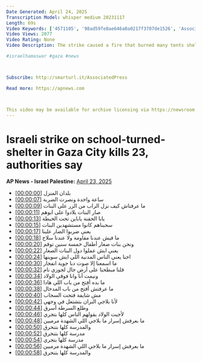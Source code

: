```yaml
---
Date Generated: April 24, 2025
Transcription Model: whisper medium 20231117
Length: 69s
Video Keywords: ['4571105', '98ad59fe8ae646a0a0217f3707de1526', 'Associated Press', 'Gaza', 'Gaza Strip', 'Gaza War Airstrike Killed (CR)', 'Wafaa Shurafa', 'f1658134c52f4942b01f7a1cb91c890b', 'news']
Video Views: 2077
Video Rating: None
Video Description: The strike caused a fire that burned many tents sheltering displaced people inside the Jaffa school in the Tufah neighborhood. Five-year-old twins, Sana and Saba Abu Seif, were among those killed. (Production by: Wafaa Shurafa). Read more: https://bit.ly/4jQHeaR

#israelhamaswar #gaza #news 

Subscribe: http://smarturl.it/AssociatedPress
Read more: https://apnews.com​

This video may be available for archive licensing via https://newsroom.ap.org/home
---
```


# Israeli strike on school-turned-shelter in Gaza City kills 23, authorities say
**AP News - Israel Palestine:** [April 23, 2025](https://www.youtube.com/watch?v=Z-yvyrGVnhw)
*  بلدان المنزل [[00:00:00](https://www.youtube.com/watch?v=Z-yvyrGVnhw&t=0.0s)]
*  ساعة واحدة ونصرت الضربة [[00:00:07](https://www.youtube.com/watch?v=Z-yvyrGVnhw&t=7.0s)]
*  ما عرفناش كيف نزل الراب من الزر على البنات [[00:00:09](https://www.youtube.com/watch?v=Z-yvyrGVnhw&t=9.0s)]
*  صار البنات يلادوا على ابوهم [[00:00:11](https://www.youtube.com/watch?v=Z-yvyrGVnhw&t=11.0s)]
*  يابا الحقنة ياباين تحت الحيطة [[00:00:13](https://www.youtube.com/watch?v=Z-yvyrGVnhw&t=13.0s)]
*  سحبناهم كانوا مستشهدين البنات [[00:00:15](https://www.youtube.com/watch?v=Z-yvyrGVnhw&t=15.0s)]
*  يعني ضربوا الضار علينا [[00:00:17](https://www.youtube.com/watch?v=Z-yvyrGVnhw&t=17.0s)]
*  ما فيش عندنا مقاومة ولا عندنا سلاح [[00:00:18](https://www.youtube.com/watch?v=Z-yvyrGVnhw&t=18.0s)]
*  ونحن بنات صغار أطفال خمسة سنين توقم [[00:00:20](https://www.youtube.com/watch?v=Z-yvyrGVnhw&t=20.0s)]
*  يعني ايش عملوا دول البنات الصغار [[00:00:22](https://www.youtube.com/watch?v=Z-yvyrGVnhw&t=22.0s)]
*  احنا يعني الناس المدنية اللي ايش سوينها [[00:00:24](https://www.youtube.com/watch?v=Z-yvyrGVnhw&t=24.0s)]
*  ما اسمعنا إلا صوت دبا جوية انفجار [[00:00:30](https://www.youtube.com/watch?v=Z-yvyrGVnhw&t=30.0s)]
*  قلنا مبطحنا على أرض جال لجوزي نام [[00:00:32](https://www.youtube.com/watch?v=Z-yvyrGVnhw&t=32.0s)]
*  ونيمت أنا وانا فوقي الولاد [[00:00:34](https://www.youtube.com/watch?v=Z-yvyrGVnhw&t=34.0s)]
*  ما بده أفتح من باب اللي هادا [[00:00:36](https://www.youtube.com/watch?v=Z-yvyrGVnhw&t=36.0s)]
*  ما عرفتش أفتح من باب المدخال [[00:00:38](https://www.youtube.com/watch?v=Z-yvyrGVnhw&t=38.0s)]
*  مش شايفة فتحت السحاب [[00:00:40](https://www.youtube.com/watch?v=Z-yvyrGVnhw&t=40.0s)]
*  لأنا بلاجي النران بتشتعل في وجهي [[00:00:42](https://www.youtube.com/watch?v=Z-yvyrGVnhw&t=42.0s)]
*  وطلع السرطة أسرق [[00:00:44](https://www.youtube.com/watch?v=Z-yvyrGVnhw&t=44.0s)]
*  لأجيت الولاد يقولهم الناس كلها بتجري [[00:00:46](https://www.youtube.com/watch?v=Z-yvyrGVnhw&t=46.0s)]
*  ما بعرفش إسرار ما بلاجي اللي الشهدة مرميين [[00:00:48](https://www.youtube.com/watch?v=Z-yvyrGVnhw&t=48.0s)]
*  والمدرسة كلها بتنحرق [[00:00:50](https://www.youtube.com/watch?v=Z-yvyrGVnhw&t=50.0s)]
*  مدرسة كلها بتنحرق [[00:00:52](https://www.youtube.com/watch?v=Z-yvyrGVnhw&t=52.0s)]
*  مدرسة كلها بتجري [[00:00:54](https://www.youtube.com/watch?v=Z-yvyrGVnhw&t=54.0s)]
*  ما بعرفش إسرار ما بلاجي اللي الشهدة مرميين [[00:00:56](https://www.youtube.com/watch?v=Z-yvyrGVnhw&t=56.0s)]
*  والمدرسة كلها بتنحرق [[00:00:58](https://www.youtube.com/watch?v=Z-yvyrGVnhw&t=58.0s)]
